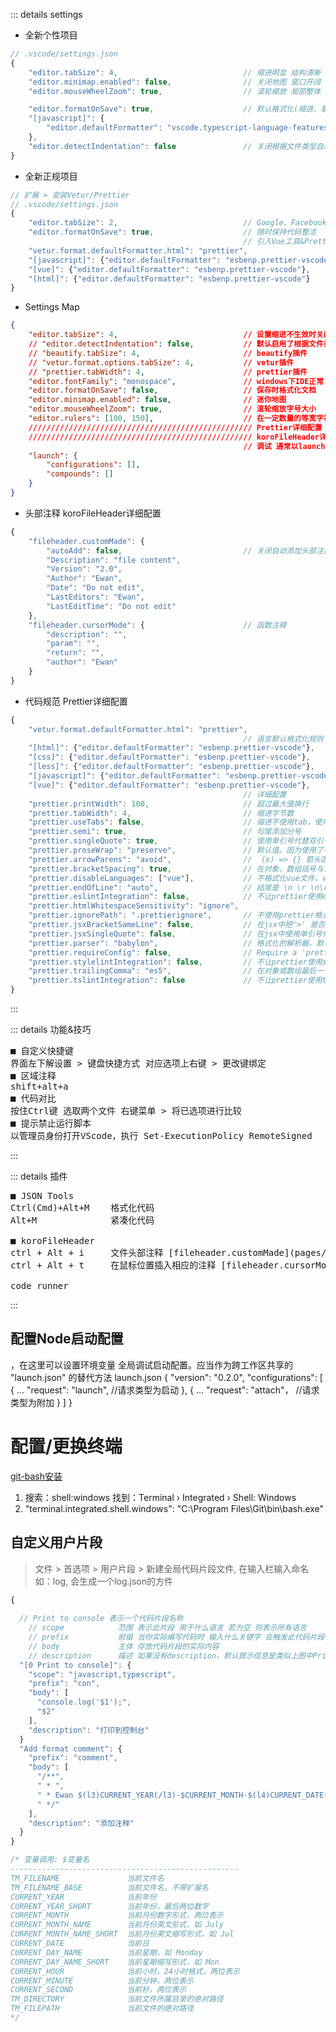 
::: details settings
- 全新个性项目
```js
// .vscode/settings.json
{
    "editor.tabSize": 4,                            // 缩进明显 结构清晰 层次分明
    "editor.minimap.enabled": false,                // 关闭地图 窗口开阔
    "editor.mouseWheelZoom": true,                  // 滚轮缩放 局部整体

    "editor.formatOnSave": true,                    // 默认格式化(缩进、基础格式)                                                   
    "[javascript]": {
        "editor.defaultFormatter": "vscode.typescript-language-features"
    },
    "editor.detectIndentation": false               // 关闭根据文件类型自动设置TabSize
}
```

- 全新正规项目
```js
// 扩展 > 安装Vetur/Prettier
// .vscode/settings.json
{
    "editor.tabSize": 2,                            // Google、Facebook、Twitter似乎有这种趋势 语言如coffeescript、less/sass、dart等似乎是这个趋势
    "editor.formatOnSave": true,                    // 随时保持代码整洁
                                                    // 引入Vue工具&Prettier规范
    "vetur.format.defaultFormatter.html": "prettier",
    "[javascript]": {"editor.defaultFormatter": "esbenp.prettier-vscode"},
    "[vue]": {"editor.defaultFormatter": "esbenp.prettier-vscode"},
    "[html]": {"editor.defaultFormatter": "esbenp.prettier-vscode"}
}
```

- Settings Map
```json
{  
    "editor.tabSize": 4,                            // 设置缩进不生效时关闭editor.detectIndentation 插件设置优先,再不行应如下插件设置
    // "editor.detectIndentation": false,           // 默认启用了根据文件类型自动设置tabSize
    // "beautify.tabSize": 4,                       // beautify插件
    // "vetur.format.options.tabSize": 4,           // vetur插件
    // "prettier.tabWidth": 4,                      // prettier插件
    "editor.fontFamily": "monospace",               // windows下IDE正常："consolas"
    "editor.formatOnSave": false,                   // 保存时格式化文档
    "editor.minimap.enabled": false,                // 迷你地图
    "editor.mouseWheelZoom": true,                  // 滚轮缩放字号大小
    "editor.rulers": [100, 150],                    // 在一定数量的等宽字符后显示垂直标尺
    ////////////////////////////////////////////////// Prettier详细配置
    ////////////////////////////////////////////////// koroFileHeader详细配置
                                                    // 调试 通常以launch.json形式
    "launch": {
        "configurations": [],
        "compounds": []
    }
}
```

- 头部注释 koroFileHeader详细配置
```js
{
    "fileheader.customMade": {             
        "autoAdd": false,                           // 关闭自动添加头部注释
        "Description": "file content",
        "Version": "2.0",
        "Author": "Ewan",
        "Date": "Do not edit",
        "LastEditors": "Ewan",
        "LastEditTime": "Do not edit"
    },
    "fileheader.cursorMode": {                      // 函数注释
        "description": "",
        "param": "",
        "return": "",
        "author": "Ewan"
    }
}
```

- 代码规范 Prettier详细配置
```js
{    
    "vetur.format.defaultFormatter.html": "prettier",
                                                    // 语言默认格式化规则
    "[html]": {"editor.defaultFormatter": "esbenp.prettier-vscode"},
    "[css]": {"editor.defaultFormatter": "esbenp.prettier-vscode"},
    "[less]": {"editor.defaultFormatter": "esbenp.prettier-vscode"},
    "[javascript]": {"editor.defaultFormatter": "esbenp.prettier-vscode"},
    "[vue]": {"editor.defaultFormatter": "esbenp.prettier-vscode"}, 
                                                    // 详细配置
    "prettier.printWidth": 100,                     // 超过最大值换行
    "prettier.tabWidth": 4,                         // 缩进字节数
    "prettier.useTabs": false,                      // 缩进不使用tab，使用空格
    "prettier.semi": true,                          // 句尾添加分号
    "prettier.singleQuote": true,                   // 使用单引号代替双引号
    "prettier.proseWrap": "preserve",               // 默认值。因为使用了一些折行敏感型的渲染器（如GitHub comment）而按照markdown文本样式进行折行
    "prettier.arrowParens": "avoid",                //  (x) => {} 箭头函数参数只有一个时是否要有小括号。avoid：省略括号
    "prettier.bracketSpacing": true,                // 在对象，数组括号与文字之间加空格 "{ foo: bar }"
    "prettier.disableLanguages": ["vue"],           // 不格式化vue文件，vue文件的格式化单独设置
    "prettier.endOfLine": "auto",                   // 结尾是 \n \r \n\r auto
    "prettier.eslintIntegration": false,            // 不让prettier使用eslint的代码格式进行校验
    "prettier.htmlWhitespaceSensitivity": "ignore",
    "prettier.ignorePath": ".prettierignore",       // 不使用prettier格式化的文件填写在项目的.prettierignore文件中
    "prettier.jsxBracketSameLine": false,           // 在jsx中把'>' 是否单独放一行
    "prettier.jsxSingleQuote": false,               // 在jsx中使用单引号代替双引号
    "prettier.parser": "babylon",                   // 格式化的解析器，默认是babylon
    "prettier.requireConfig": false,                // Require a 'prettierconfig' to format prettier
    "prettier.stylelintIntegration": false,         // 不让prettier使用stylelint的代码格式进行校验
    "prettier.trailingComma": "es5",                // 在对象或数组最后一个元素后面是否加逗号（在ES5中加尾逗号）
    "prettier.tslintIntegration": false             // 不让prettier使用tslint的代码格式进行校验
}

```
:::

::: details 功能&技巧
<pre>
■ 自定义快捷键
界面左下解设置 > 键盘快捷方式 对应选项上右键 > 更改键绑定
■ 区域注释
shift+alt+a
■ 代码对比
按住Ctrl键 选取两个文件 右键菜单 > 将已选项进行比较
■ 提示禁止运行脚本
以管理员身份打开VScode，执行 Set-ExecutionPolicy RemoteSigned
</pre>
:::

::: details 插件
<pre>
■ JSON Tools
Ctrl(Cmd)+Alt+M    格式化代码
Alt+M              紧凑化代码

■ koroFileHeader
ctrl + Alt + i     文件头部注释 [fileheader.customMade](pages/tools/vscode.md?id=settings)
ctrl + Alt + t     在鼠标位置插入相应的注释 [fileheader.cursorMode](pages/tools/vscode.md?id=settings)

code runner
</pre>
:::




## 配置Node启动配置
，在这里可以设置环境变量
全局调试启动配置。应当作为跨工作区共享的 \"launch.json\" 的替代方法
launch.json
{
 "version": "0.2.0",
 "configurations": [
  {
   ...
   "request": "launch", //请求类型为启动 
  },
  {
  ...
   "request": "attach"， //请求类型为附加 
  }
 ]
}


# 配置/更换终端
[git-bash安装](../git/)
1. 搜索：shell:windows 找到：Terminal › Integrated › Shell: Windows
2. "terminal.integrated.shell.windows": "C:\\Program Files\\Git\\bin\\bash.exe"

## 自定义用户片段
> 文件 > 首选项 > 用户片段 > 新建全局代码片段文件, 在输入栏输入命名如：log, 会生成一个log.json的方件
```js
{
  
  // Print to console 表示一个代码片段名称
	// scope            范围 表示此片段 用于什么语言 若为空 则表示所有语言
	// prefix           前缀 当你实际编写代码时 输入什么关键字 会触发此代码片段 如 con
	// body             主体 存放代码片段的实际内容
	// description      描述 如果没有description，默认提示信息是类似上图中Print to console一样的信息
  "[0 Print to console]": {
    "scope": "javascript,typescript",
    "prefix": "con",
    "body": [
      "console.log('$1');",
      "$2"
    ],
    "description": "打印到控制台"
  }
  "Add format comment": {
    "prefix": "comment",
    "body": [
      "/**",
      " * ",
      " * Ewan $(l3)CURRENT_YEAR(/l3)-$CURRENT_MONTH-$(l4)CURRENT_DATE(/l4) $CURRENT_HOUR:$(l5)CURRENT_MINUTE(/l5)",
      " */"
    ],
    "description": "添加注释"
  }
}

/* 变量调用: $变量名
---------------------------------------------------
TM_FILENAME               当前文件名
TM_FILENAME_BASE          当前文件名，不带扩展名
CURRENT_YEAR              当前年份
CURRENT_YEAR_SHORT        当前年份，最后两位数字
CURRENT_MONTH             当前月份数字形式，两位表示
CURRENT_MONTH_NAME        当前月份英文形式，如 July
CURRENT_MONTH_NAME_SHORT  当前月份英文缩写形式，如 Jul
CURRENT_DATE              当前日
CURRENT_DAY_NAME          当前星期，如 Monday
CURRENT_DAY_NAME_SHORT    当前星期缩写形式，如 Mon
CURRENT_HOUR              当前小时，24小时格式，两位表示
CURRENT_MINUTE            当前分钟，两位表示
CURRENT_SECOND            当前秒，两位表示
TM_DIRECTORY              当前文件所属目录的绝对路径
TM_FILEPATH               当前文件的绝对路径
*/
```
